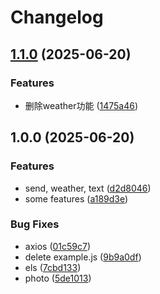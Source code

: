# Changelog

## [1.1.0](https://github.com/hanhan258/karin-plugin-levi/compare/v1.0.0...v1.1.0) (2025-06-20)


### Features

* 删除weather功能 ([1475a46](https://github.com/hanhan258/karin-plugin-levi/commit/1475a46b51dde74570ae185f9dbade086c3f8fae))

## 1.0.0 (2025-06-20)


### Features

* send, weather, text ([d2d8046](https://github.com/hanhan258/karin-plugin-levi/commit/d2d804610a1b2751b262354dcaa8c12cd406eff5))
* some features ([a189d3e](https://github.com/hanhan258/karin-plugin-levi/commit/a189d3e5535c228f75ed03eca634c2db6aaec809))


### Bug Fixes

* axios ([01c59c7](https://github.com/hanhan258/karin-plugin-levi/commit/01c59c7d6064576948e67cd776494d0b6da0c642))
* delete example.js ([9b9a0df](https://github.com/hanhan258/karin-plugin-levi/commit/9b9a0df604c5374ee524d22be103555a06fcfd36))
* els ([7cbd133](https://github.com/hanhan258/karin-plugin-levi/commit/7cbd133abcd0c951f66a38d6293a5ae03009b80f))
* photo ([5de1013](https://github.com/hanhan258/karin-plugin-levi/commit/5de1013bcefca3d9a9ea3c0681adb6a9ad938e60))
